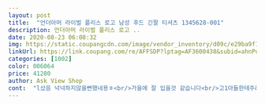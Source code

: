 ```yaml
---
layout: post 
title:  "언더아머 라이벌 플리스 로고 남성 후드 긴팔 티셔츠 1345628-001" 
description: 언더아머 라이벌 플리스 로고 ..
date: 2020-08-23 06:08:32 
img: https://static.coupangcdn.com/image/vendor_inventory/d09c/e29ba9f1800093473251840fbfe73fe76c2383dc214ff8fac0c37c0de19a.jpg 
linkUrl: https://link.coupang.com/re/AFFSDP?lptag=AF3600438&subid=ahnPublicAsk&pageKey=1704448752&itemId=2900559958&vendorItemId=70889515597&traceid=V0-113-dce23024e2299b8a 
categories: [1002] 
color: 006064 
price: 41280 
author: Ask View Shop 
cont:  "l샀음 넉넉하지않을뻔했네용ㅎ<br/>가을에 잘 입을것 같습니다<br/>고1아들한테주려고 넉넉하게 lx샀는데 .<br/>.<br/><br/>그래픽만 놓고 보면 저는 불호에 가까운 입장이지만 그래도 나쁘진 않음<br/>다만 한 가지 더 아쉬운 점은 섬유유연제를 넣지 말라는 점인데<br/>섬유유연제 넣으면 옷이 코팅 되서 세탁이 잘 안 되서 그런건지... <br/><br/>안에 기모가 있어서 늦가을부터 입으면 좋을 것 같네요<br/>옷의 안감이 모자의 안감이랑 달라요.<br/><br/>와.<br/>.<br/>진짜 잘산듯사이즈도 잘맞고요.<br/><br/>요즘 웬만한 세탁물에 섬유유연제는 기본으로 넣지 않나요?<br/>이 옷은 따로 단독세탁을 해야하는지 머릿속이 하얗지만<br/>일단 괜찮은 가격에 양질의 후디를 구입할 수 있어서 만족합니다<br/>잘 입고 다닐게요... <br/>^^<br/>전 개인적으로 로고가 크게 박혀 있으면 촌스럽다고 생각하는데<br/>좀 뭔가 과시하는 느낌의 화려한 빅사이즈의 로고가 정면에 있어서<br/>종이가방도 들어있어요.<br/>!<br/>좋아요<br/>특가떠서 좋은가격에샀어요<br/>할인할때 저렴하게사서 너 좋아요.<br/><br/>호불호가 조금 있지 않을까 싶습니다.<br/><br/>후드티는 좀 낙낙하게입어야이쁘죵ㅎ<br/>" 
---
```

